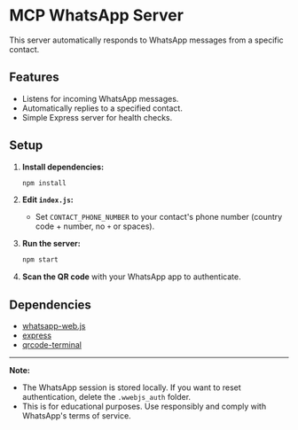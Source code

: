 # MCP WhatsApp Server

This server automatically responds to WhatsApp messages from a specific contact.

## Features

- Listens for incoming WhatsApp messages.
- Automatically replies to a specified contact.
- Simple Express server for health checks.

## Setup

1. **Install dependencies:**
   ```bash
   npm install
   ```

2. **Edit `index.js`:**
   - Set `CONTACT_PHONE_NUMBER` to your contact's phone number (country code + number, no `+` or spaces).

3. **Run the server:**
   ```bash
   npm start
   ```

4. **Scan the QR code** with your WhatsApp app to authenticate.

## Dependencies

- [whatsapp-web.js](https://github.com/pedroslopez/whatsapp-web.js)
- [express](https://expressjs.com/)
- [qrcode-terminal](https://www.npmjs.com/package/qrcode-terminal)

---

**Note:**  
- The WhatsApp session is stored locally. If you want to reset authentication, delete the `.wwebjs_auth` folder.
- This is for educational purposes. Use responsibly and comply with WhatsApp's terms of service.
